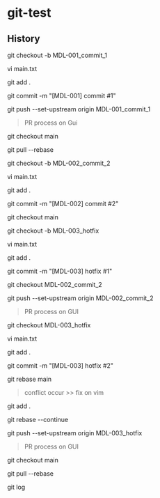 # git-test
## History

git checkout -b MDL-001_commit_1

vi main.txt

git add .

git commit -m "[MDL-001] commit #1"

git push --set-upstream origin MDL-001_commit_1

> PR process on Gui 

git checkout main

git pull --rebase

git checkout -b MDL-002_commit_2

vi main.txt

git add .

git commit -m "[MDL-002] commit #2"

git checkout main

git checkout -b MDL-003_hotfix

vi main.txt

git add .

git commit -m "[MDL-003] hotfix #1"

git checkout MDL-002_commit_2

git push --set-upstream origin MDL-002_commit_2

> PR process on GUI 

git checkout MDL-003_hotfix

vi main.txt

git add .

git commit -m "[MDL-003] hotfix #2"

git rebase main

> conflict occur >> fix on vim 

git add .

git rebase --continue

git push --set-upstream origin MDL-003_hotfix

> PR process on GUI 

git checkout main

git pull --rebase

git log
